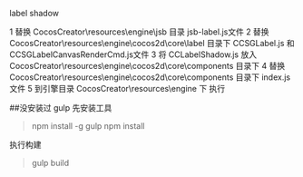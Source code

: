 label shadow

1 替换 CocosCreator\resources\engine\jsb 目录 jsb-label.js文件
2 替换 CocosCreator\resources\engine\cocos2d\core\label 目录下 CCSGLabel.js 和 CCSGLabelCanvasRenderCmd.js文件
3 将 CCLabelShadow.js 放入 CocosCreator\resources\engine\cocos2d\core\components 目录下
4 替换 CocosCreator\resources\engine\cocos2d\core\components 目录下 index.js 文件
5 到引擎目录 CocosCreator\resources\engine 下 执行

##没安装过 gulp 先安装工具
>npm install -g gulp
>npm install

执行构建
>gulp build